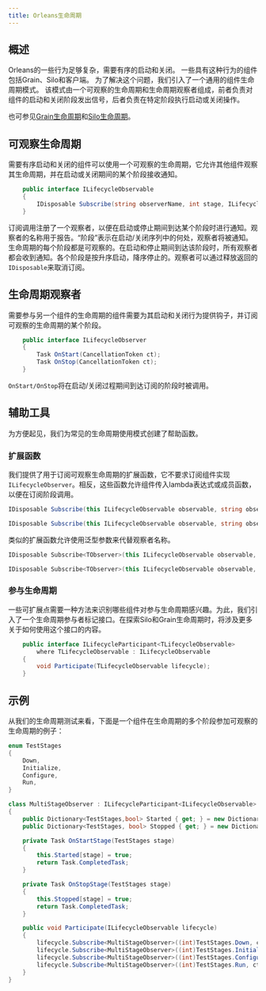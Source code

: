 ```yaml
---
title: Orleans生命周期
---
```


## 概述

Orleans的一些行为足够复杂，需要有序的启动和关闭。
一些具有这种行为的组件包括Grain、Silo和客户端。
为了解决这个问题，我们引入了一个通用的组件生命周期模式。
该模式由一个可观察的生命周期和生命周期观察者组成，前者负责对组件的启动和关闭阶段发出信号，后者负责在特定阶段执行启动或关闭操作。

也可参见[Grain生命周期](../grains/grain_lifecycle.md)和[Silo生命周期](../host/silo_lifecycle.md)。

## 可观察生命周期

需要有序启动和关闭的组件可以使用一个可观察的生命周期，它允许其他组件观察其生命周期，并在启动或关闭期间的某个阶段接收通知。

```csharp
    public interface ILifecycleObservable
    {
        IDisposable Subscribe(string observerName, int stage, ILifecycleObserver observer);
    }
```

订阅调用注册了一个观察者，以便在启动或停止期间到达某个阶段时进行通知。观察者的名称用于报告。“阶段”表示在启动/关闭序列中的何处，观察者将被通知。生命周期的每个阶段都是可观察的。在启动和停止期间到达该阶段时，所有观察者都会收到通知。各个阶段是按升序启动，降序停止的。观察者可以通过释放返回的`IDisposable`来取消订阅。

## 生命周期观察者

需要参与另一个组件的生命周期的组件需要为其启动和关闭行为提供钩子，并订阅可观察的生命周期的某个阶段。

```csharp
    public interface ILifecycleObserver
    {
        Task OnStart(CancellationToken ct);
        Task OnStop(CancellationToken ct);
    }
```

`OnStart/OnStop`将在启动/关闭过程期间到达订阅的阶段时被调用。

## 辅助工具

为方便起见，我们为常见的生命周期使用模式创建了帮助函数。

### 扩展函数

我们提供了用于订阅可观察生命周期的扩展函数，它不要求订阅组件实现`ILifecycleObserver`。相反，这些函数允许组件传入lambda表达式或成员函数，以便在订阅阶段调用。

```csharp
IDisposable Subscribe(this ILifecycleObservable observable, string observerName, int stage, Func<CancellationToken, Task> onStart, Func<CancellationToken, Task> onStop);

IDisposable Subscribe(this ILifecycleObservable observable, string observerName, int stage, Func<CancellationToken, Task> onStart);
```

类似的扩展函数允许使用泛型参数来代替观察者名称。

```csharp
IDisposable Subscribe<TObserver>(this ILifecycleObservable observable, int stage, Func<CancellationToken, Task> onStart, Func<CancellationToken, Task> onStop);

IDisposable Subscribe<TObserver>(this ILifecycleObservable observable, int stage, Func<CancellationToken, Task> onStart);
```

### 参与生命周期

一些可扩展点需要一种方法来识别哪些组件对参与生命周期感兴趣。为此，我们引入了一个生命周期参与者标记接口。在探索Silo和Grain生命周期时，将涉及更多关于如何使用这个接口的内容。

```csharp
    public interface ILifecycleParticipant<TLifecycleObservable>
        where TLifecycleObservable : ILifecycleObservable
    {
        void Participate(TLifecycleObservable lifecycle);
    }
```

## 示例

从我们的生命周期测试来看，下面是一个组件在生命周期的多个阶段参加可观察的生命周期的例子：

```csharp
enum TestStages
{
    Down,
    Initialize,
    Configure,
    Run,
}

class MultiStageObserver : ILifecycleParticipant<ILifecycleObservable>
{
    public Dictionary<TestStages,bool> Started { get; } = new Dictionary<TestStages, bool>();
    public Dictionary<TestStages, bool> Stopped { get; } = new Dictionary<TestStages, bool>();

    private Task OnStartStage(TestStages stage)
    {
        this.Started[stage] = true;
        return Task.CompletedTask;
    }

    private Task OnStopStage(TestStages stage)
    {
        this.Stopped[stage] = true;
        return Task.CompletedTask;
    }

    public void Participate(ILifecycleObservable lifecycle)
    {
        lifecycle.Subscribe<MultiStageObserver>((int)TestStages.Down, ct => OnStartStage(TestStages.Down), ct => OnStopStage(TestStages.Down));
        lifecycle.Subscribe<MultiStageObserver>((int)TestStages.Initialize, ct => OnStartStage(TestStages.Initialize), ct => OnStopStage(TestStages.Initialize));
        lifecycle.Subscribe<MultiStageObserver>((int)TestStages.Configure, ct => OnStartStage(TestStages.Configure), ct => OnStopStage(TestStages.Configure));
        lifecycle.Subscribe<MultiStageObserver>((int)TestStages.Run, ct => OnStartStage(TestStages.Run), ct => OnStopStage(TestStages.Run));
    }
}
```

